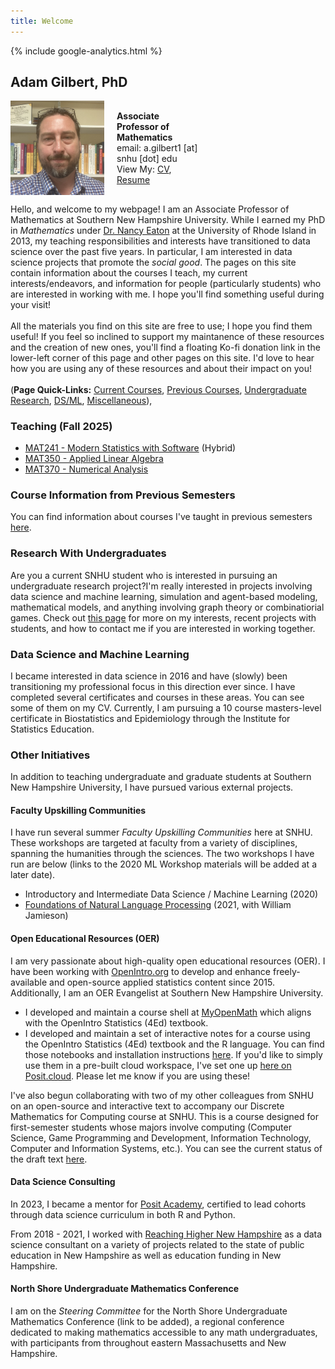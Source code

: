 ```yaml
---
title: Welcome
---
```


<head><meta name="google-site-verification" content="lr62Arr9Q6oTjiKORylSFmyiwVnPL9PsQFJ3af-l7MY" />
{% include google-analytics.html %}
</head>

<script src='https://storage.ko-fi.com/cdn/scripts/overlay-widget.js'></script>
<script>
  kofiWidgetOverlay.draw('agmath', {
    'type': 'floating-chat',
    'floating-chat.donateButton.text': 'Support me',
    'floating-chat.donateButton.background-color': '#794bc4',
    'floating-chat.donateButton.text-color': '#fff'
  });
</script>

## Adam Gilbert, PhD

<div style="display: flex; justify-content: space-between; align-items: center; flex-wrap: wrap;">
  <!-- Left Side: Your Info -->
  <div style="display: flex; align-items: center; max-width: 60%;">
    <img src="/SiteFiles/headshot.jpeg" alt="Headshot" width="150" style="margin-right: 20px;">
    <div>
      <p style="margin: 0;"><strong>Associate Professor of Mathematics</strong></p>
      <p style="margin: 0;">email: a.gilbert1 [at] snhu [dot] edu</p>
      <p style="margin: 0;">
        View My:
        <a href="https://drive.google.com/file/d/1MNpH4Z8H4rLJdybj7ntwOpgCtoPCQPg2/view?usp=sharing" target="_blank">CV</a>,
        <a href="https://agmath.github.io/SiteFiles/GilbertResume.html" title="Resume" target="_blank">Resume</a>
      </p>
    </div>
  </div>
</div>

Hello, and welcome to my webpage! I am an Associate Professor of Mathematics at Southern New Hampshire University. While I earned my PhD in *Mathematics* under [Dr. Nancy Eaton](http://www.math.uri.edu/~eaton/) at the University of Rhode Island in 2013, my teaching responsibilities and interests have transitioned to data science over the past five years. In particular, I am interested in data science projects that promote the *social good*. The pages on this site contain information about the courses I teach, my current interests/endeavors, and information for people (particularly students) who are interested in working with me. I hope you'll find something useful during your visit!<br/>
<br/>
All the materials you find on this site are free to use; I hope you find them useful! If you feel so inclined to support my maintanence of these resources and the creation of new ones, you'll find a floating Ko-fi donation link in the lower-left corner of this page and other pages on this site. I'd love to hear how you are using any of these resources and about their impact on you! <br/>
<br/>
(**Page Quick-Links:** [Current Courses](#currently-teaching), [Previous Courses](OldCourses.md), [Undergraduate Research](#research-with-undergraduates), [DS/ML](#data-science-and-machine-learning), [Miscellaneous](#other-initiatives)), 
  

### Teaching (Fall 2025)

+ [MAT241 - Modern Statistics with Software](StatsWithR_Hybrid.md) (Hybrid)
+ [MAT350 - Applied Linear Algebra](LinearAlgebra.md)
+ [MAT370 - Numerical Analysis](NumericalAnalysis.md)

### Course Information from Previous Semesters

You can find information about courses I've taught in previous semesters [here](OldCourses.md).

### Research With Undergraduates

Are you a current SNHU student who is interested in pursuing an undergraduate research project?I'm really interested in projects involving data science and machine learning, simulation and agent-based modeling, mathematical models, and anything involving graph theory or combinatiorial games. Check out [this page](UGRmentor.md) for more on my interests, recent projects with students, and how to contact me if you are interested in working together.

### Data Science and Machine Learning

I became interested in data science in 2016 and have (slowly) been transitioning my professional focus in this direction ever since. I have completed several certificates and courses in these areas. You can see some of them on my CV. Currently, I am pursuing a 10 course masters-level certificate in Biostatistics and Epidemiology through the Institute for Statistics Education. 

### Other Initiatives

In addition to teaching undergraduate and graduate students at Southern New Hampshire University, I have pursued various external projects.

#### Faculty Upskilling Communities

I have run several summer *Faculty Upskilling Communities* here at SNHU. These workshops are targeted at faculty from a variety of disciplines, spanning the humanities through the sciences. The two workshops I have run are below (links to the 2020 ML Workshop materials will be added at a later date).  
+  Introductory and Intermediate Data Science / Machine Learning (2020) 
+  [Foundations of Natural Language Processing](https://agmath.github.io/FacultyUpskilling/) (2021, with William Jamieson)

#### Open Educational Resources (OER)

I am very passionate about high-quality open educational resources (OER). I have been working with [OpenIntro.org](https://www.openintro.org/) to develop and enhance freely-available and open-source applied statistics content since 2015. Additionally, I am an OER Evangelist at Southern New Hampshire University.
+ I developed and maintain a course shell at [MyOpenMath](https://www.myopenmath.com/) which aligns with the OpenIntro Statistics (4Ed) textbook.
+ I developed and maintain a set of interactive notes for a course using the OpenIntro Statistics (4Ed) textbook and the R language. You can find those notebooks and installation instructions [here](https://github.com/agmath/AppliedStatsInteractive). If you'd like to simply use them in a pre-built cloud workspace, I've set one up [here on Posit.cloud](https://posit.cloud/content/6328402). Please let me know if you are using these!

I've also begun collaborating with two of my other colleagues from SNHU on an open-source and interactive text to accompany our Discrete Mathematics for Computing course at SNHU. This is a course designed for first-semester students whose majors involve computing (Computer Science, Game Programming and Development, Information Technology, Computer and Information Systems, etc.). You can see the current status of the draft text [here](https://agmath.github.io/DiscreteMathForComputing/frontmatter.html).

#### Data Science Consulting

In 2023, I became a mentor for [Posit Academy](https://posit.co/products/enterprise/academy/), certified to lead cohorts through data science curriculum in both R and Python.

From 2018 - 2021, I worked with [Reaching Higher New Hampshire](https://reachinghighernh.org/) as a data science consultant on a variety of projects related to the state of public education in New Hampshire as well as education funding in New Hampshire.

#### North Shore Undergraduate Mathematics Conference

I am on the *Steering Committee* for the North Shore Undergraduate Mathematics Conference (link to be added), a regional conference dedicated to making mathematics accessible to any math undergraduates, with participants from throughout eastern Massachusetts and New Hampshire.


